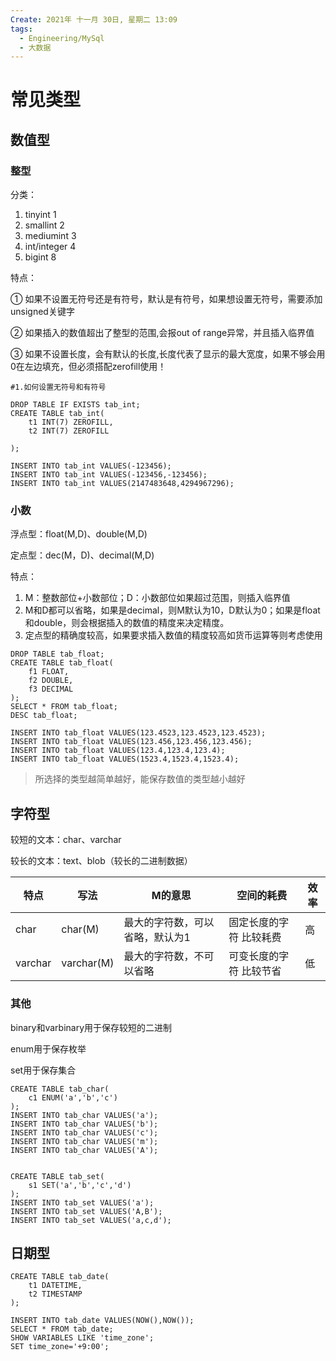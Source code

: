 ```yaml
---
Create: 2021年 十一月 30日, 星期二 13:09
tags: 
  - Engineering/MySql
  - 大数据
---
```

# 常见类型



## 数值型

### 整型

分类：

1. tinyint 1
2. smallint 2
3. mediumint 3
4. int/integer  4
5. bigint   8



特点：

① 如果不设置无符号还是有符号，默认是有符号，如果想设置无符号，需要添加unsigned关键字

② 如果插入的数值超出了整型的范围,会报out of range异常，并且插入临界值

③ 如果不设置长度，会有默认的长度,长度代表了显示的最大宽度，如果不够会用0在左边填充，但必须搭配zerofill使用！



```mysql
#1.如何设置无符号和有符号

DROP TABLE IF EXISTS tab_int;
CREATE TABLE tab_int(
	t1 INT(7) ZEROFILL,
	t2 INT(7) ZEROFILL 

);

INSERT INTO tab_int VALUES(-123456);
INSERT INTO tab_int VALUES(-123456,-123456);
INSERT INTO tab_int VALUES(2147483648,4294967296);
```

### 小数

浮点型：float(M,D)、double(M,D)

定点型：dec(M，D)、decimal(M,D)

特点：

1. M：整数部位+小数部位；D：小数部位如果超过范围，则插入临界值
2. M和D都可以省略，如果是decimal，则M默认为10，D默认为0；如果是float和double，则会根据插入的数值的精度来决定精度。
3. 定点型的精确度较高，如果要求插入数值的精度较高如货币运算等则考虑使用

```mysql
DROP TABLE tab_float;
CREATE TABLE tab_float(
	f1 FLOAT,
	f2 DOUBLE,
	f3 DECIMAL
);
SELECT * FROM tab_float;
DESC tab_float;

INSERT INTO tab_float VALUES(123.4523,123.4523,123.4523);
INSERT INTO tab_float VALUES(123.456,123.456,123.456);
INSERT INTO tab_float VALUES(123.4,123.4,123.4);
INSERT INTO tab_float VALUES(1523.4,1523.4,1523.4);
```

> 所选择的类型越简单越好，能保存数值的类型越小越好



## 字符型

较短的文本：char、varchar

较长的文本：text、blob（较长的二进制数据）

| 特点    | 写法       | M的意思                         | 空间的耗费                  | 效率 |
| ------- | ---------- | ------------------------------- | --------------------------- | ---- |
| char    | char(M)    | 最大的字符数，可以省略，默认为1 | 固定长度的字符     比较耗费 | 高   |
| varchar | varchar(M) | 最大的字符数，不可以省略        | 可变长度的字符     比较节省 | 低   |

### 其他

binary和varbinary用于保存较短的二进制

enum用于保存枚举

set用于保存集合

```mysql
CREATE TABLE tab_char(
	c1 ENUM('a','b','c')
);
INSERT INTO tab_char VALUES('a');
INSERT INTO tab_char VALUES('b');
INSERT INTO tab_char VALUES('c');
INSERT INTO tab_char VALUES('m');
INSERT INTO tab_char VALUES('A');


CREATE TABLE tab_set(
	s1 SET('a','b','c','d')
);
INSERT INTO tab_set VALUES('a');
INSERT INTO tab_set VALUES('A,B');
INSERT INTO tab_set VALUES('a,c,d');
```

## 日期型

```mysql
CREATE TABLE tab_date(
	t1 DATETIME,
	t2 TIMESTAMP
);

INSERT INTO tab_date VALUES(NOW(),NOW());
SELECT * FROM tab_date;
SHOW VARIABLES LIKE 'time_zone';
SET time_zone='+9:00';

```







